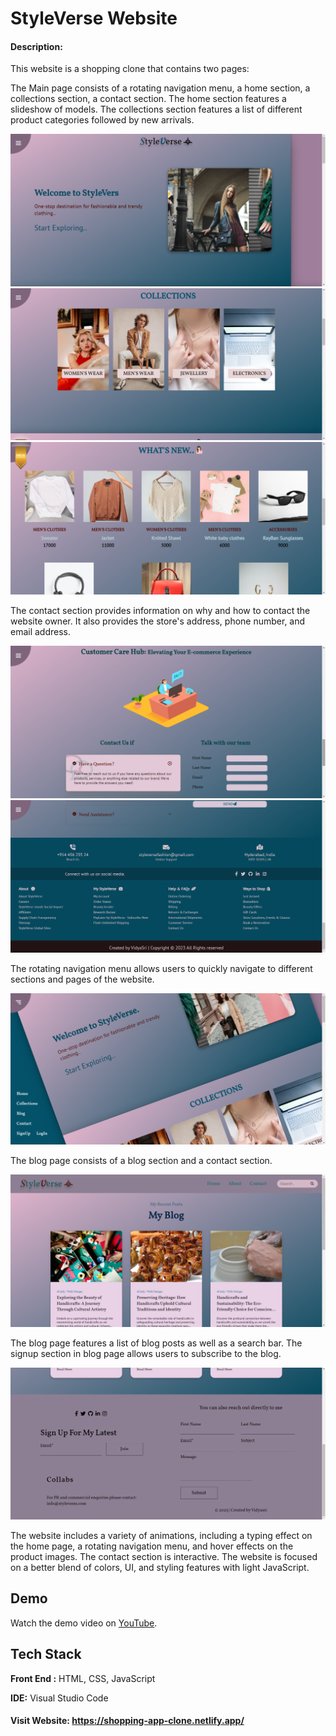 
# StyleVerse Website

#### Description:

This website is a shopping clone that contains two pages:

The Main page consists of a rotating navigation menu, a home section, a collections section, a contact section.
The home section features a slideshow of models. The collections section features a list of different product categories followed by new arrivals.

![screenshot](screencast/StyleVerse.png)
![screenshot](screencast/StyleVerse1.png)
![screenshot](screencast/StyleVerse2.png)

The contact section provides information on why and how to contact the website owner. It also provides the store's address, phone number, and email address. 

![screenshot](screencast/StyleVerse3.png)
![screenshot](screencast/StyleVerse4.png)

The rotating navigation menu allows users to quickly navigate to different sections and pages of the website. 

![screenshot](screencast/StyleVerse5.png)

The blog page consists of a blog section and a contact section.

![screenshot](screencast/StyleVerse%20-%20blog.png)


The blog page features a list of blog posts as well as a search bar. The signup section in blog page allows users to subscribe to the blog.

![screenshot](screencast/StyleVerse%20-%20blog1.png)

The website includes a variety of animations, including a typing effect on the home page, a rotating navigation menu, and hover effects on the product images. The contact section is interactive. The website is focused on a better blend of colors, UI, and styling features with light JavaScript.







## Demo

Watch the demo video on [YouTube](https://youtu.be/Ybejqh6h3nk).


## Tech Stack

**Front End :** HTML, CSS, JavaScript

**IDE:** Visual Studio Code

#### Visit Website: https://shopping-app-clone.netlify.app/


